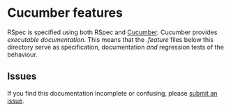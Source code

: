 # Cucumber features

RSpec is specified using both RSpec and
[Cucumber](http://github.com/aslakhellesoy/cucumber). Cucumber provides
_executable documentation_.  This means that the _.feature_ files below this
directory serve as specification, documentation _and_ regression tests of the
behaviour.

## Issues

If you find this documentation incomplete or confusing, please [submit an
issue](http://github.com/rspec/rspec-expectations/issues).
